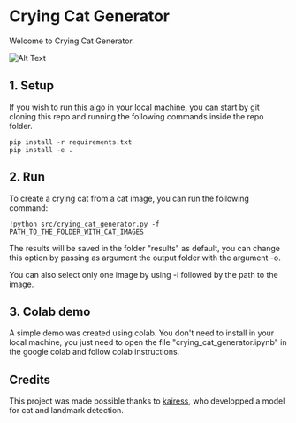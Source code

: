 # Crying Cat Generator

Welcome to Crying Cat Generator.

![Alt Text](https://raw.githubusercontent.com/maicken/crying_cat_generator/main/crying_cat.gif)

## 1. Setup

If you wish to run this algo in your local machine, you can start by git cloning this repo and running the following commands inside the repo folder.

```
pip install -r requirements.txt
pip install -e .
```

## 2. Run

To create a crying cat from a cat image, you can run the following command:

```
!python src/crying_cat_generator.py -f PATH_TO_THE_FOLDER_WITH_CAT_IMAGES
```

The results will be saved in the folder "results" as default, you can change this option by passing as argument the output folder with the argument -o.

You can also select only one image by using -i followed by the path to the image.

## 3. Colab demo

A simple demo was created using colab. You don't need to install in your local machine, you just need to open the file "crying_cat_generator.ipynb" in the google colab and follow colab instructions.

## Credits

This project was made possible thanks to [kairess](https://github.com/kairess/cat_hipsterizer), who developped a model for cat and landmark detection.  
